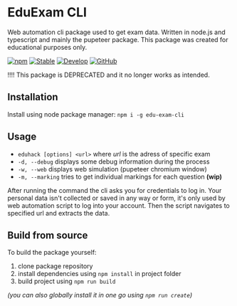 # EduExam CLI
Web automation cli package used to get exam data. Written in node.js and typescript and mainly the pupeteer package. This package was created for educational purposes only.

[![npm](https://img.shields.io/npm/v/edu-exam-cli?color=green)](https://www.npmjs.com/package/edu-exam-cli)
[![Stable](https://github.com/lampask/educli/workflows/Stable/badge.svg?branch=master)](https://github.com/lampask/educli/actions?query=workflow%3AStable)
[![Develop](https://github.com/lampask/educli/workflows/Develop/badge.svg?branch=develop)](https://github.com/lampask/educli/actions?query=workflow%3ADevelop)
[![GitHub](https://img.shields.io/github/license/lampask/educli)](https://opensource.org/licenses/MIT)


!!!! This package is DEPRECATED and it no longer works as intended.

## Installation
Install using node package manager: ```npm i -g edu-exam-cli```

## Usage
- `eduhack [options] <url>` where *url* is the adress of specific exam
- `-d, --debug` displays some debug information during the process
- `-w, --web` displays web simulation (pupeteer chromium window)
- `-m, --marking` tries to get individual markings for each question **(wip)**

After running the command the cli asks you for credentials to log in. Your personal data isn't collected or saved in any way or form, it's only used by web automation script to log into your account. Then the script navigates to specified url and extracts the data.

## Build from source
To build the package yourself:
1. clone package repository
2. install dependencies using `npm install` in project folder
3. build project using `npm run build`

*(you can also globally install it in one go using `npm run create`)*
